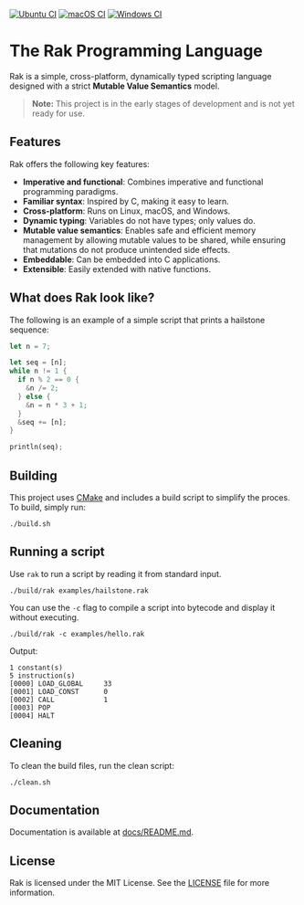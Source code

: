 
[![Ubuntu CI](https://github.com/fabiosvm/rak/actions/workflows/ubuntu.yml/badge.svg)](https://github.com/fabiosvm/rak/actions/workflows/ubuntu.yml) [![macOS CI](https://github.com/fabiosvm/rak/actions/workflows/macos.yml/badge.svg)](https://github.com/fabiosvm/rak/actions/workflows/macos.yml) [![Windows CI](https://github.com/fabiosvm/rak/actions/workflows/windows.yml/badge.svg)](https://github.com/fabiosvm/rak/actions/workflows/windows.yml)

# The Rak Programming Language

Rak is a simple, cross-platform, dynamically typed scripting language designed with a strict **Mutable Value Semantics** model.

> **Note:** This project is in the early stages of development and is not yet ready for use.

## Features

Rak offers the following key features:

- **Imperative and functional**: Combines imperative and functional programming paradigms.
- **Familiar syntax**: Inspired by C, making it easy to learn.
- **Cross-platform**: Runs on Linux, macOS, and Windows.
- **Dynamic typing**: Variables do not have types; only values do.
- **Mutable value semantics**: Enables safe and efficient memory management by allowing mutable values to be shared, while ensuring that mutations do not produce unintended side effects.
- **Embeddable**: Can be embedded into C applications.
- **Extensible**: Easily extended with native functions.

## What does Rak look like?

The following is an example of a simple script that prints a hailstone sequence:

```rs
let n = 7;

let seq = [n];
while n != 1 {
  if n % 2 == 0 {
    &n /= 2;
  } else {
    &n = n * 3 + 1;
  }
  &seq += [n];
}

println(seq);
```

## Building

This project uses [CMake](https://cmake.org) and includes a build script to simplify the proces. To build, simply run:

```
./build.sh
```

## Running a script

Use `rak` to run a script by reading it from standard input.

```
./build/rak examples/hailstone.rak
```

You can use the `-c` flag to compile a script into bytecode and display it without executing.

```
./build/rak -c examples/hello.rak
```

Output:

```
1 constant(s)
5 instruction(s)
[0000] LOAD_GLOBAL     33
[0001] LOAD_CONST      0
[0002] CALL            1
[0003] POP
[0004] HALT
```

## Cleaning

To clean the build files, run the clean script:

```
./clean.sh
```

## Documentation

Documentation is available at [docs/README.md](docs/README.md).

## License

Rak is licensed under the MIT License. See the [LICENSE](LICENSE) file for more information.
